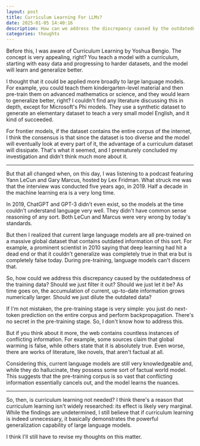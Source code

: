 ```yaml
---
layout: post
title: Curriculum Learning For LLMs?
date: 2025-01-05 14:40:16
description: How can we address the discrepancy caused by the outdatedness of the training data for large language models?
categories: thoughts
---
```


Before this, I was aware of Curriculum Learning by Yoshua Bengio. The concept is very appealing, right? You teach a model with a curriculum, starting with easy data and progressing to harder datasets, and the model will learn and generalize better. 

I thought that it could be applied more broadly to large language models. For example, you could teach them kindergarten-level material and then pre-train them on advanced mathematics or science, and they would learn to generalize better, right? I couldn't find any literature discussing this in depth, except for Microsoft's Phi models. They use a synthetic dataset to generate an elementary dataset to teach a very small model English, and it kind of succeeded. 

For frontier models, if the dataset contains the entire corpus of the internet, I think the consensus is that since the dataset is too diverse and the model will eventually look at every part of it, the advantage of a curriculum dataset will dissipate. That's what it seemed, and I prematurely concluded my investigation and didn't think much more about it.

---

But that all changed when, on this day, I was listening to a podcast featuring Yann LeCun and Gary Marcus, hosted by Lex Fridman. What struck me was that the interview was conducted five years ago, in 2019. Half a decade in the machine learning era is a very long time.

In 2019, ChatGPT and GPT-3 didn't even exist, so the models at the time couldn't understand language very well. They didn't have common sense reasoning of any sort. Both LeCun and Marcus were very wrong by today's standards.

But then I realized that current large language models are all pre-trained on a massive global dataset that contains outdated information of this sort. For example, a prominent scientist in 2010 saying that deep learning had hit a dead end or that it couldn't generalize was completely true in that era but is completely false today. During pre-training, language models can't discern that.

So, how could we address this discrepancy caused by the outdatedness of the training data? Should we just filter it out? Should we just let it be? As time goes on, the accumulation of current, up-to-date information grows numerically larger. Should we just dilute the outdated data?

If I'm not mistaken, the pre-training stage is very simple: you just do next-token prediction on the entire corpus and perform backpropagation. There's no secret in the pre-training stage. So, I don't know how to address this.

But if you think about it more, the web contains countless instances of conflicting information. For example, some sources claim that global warming is false, while others state that it is absolutely true. Even worse, there are works of literature, like novels, that aren't factual at all.

Considering this, current language models are still very knowledgeable and, while they do hallucinate, they possess some sort of factual world model. This suggests that the pre-training corpus is so vast that conflicting information essentially cancels out, and the model learns the nuances.

---

So, then, is curriculum learning not needed? I think there's a reason that curriculum learning isn't widely researched: its effect is likely very marginal. While the findings are undetermined, I still believe that if curriculum learning is indeed unnecessary, it basically demonstrates the powerful generalization capability of large language models.

I think I'll still have to revise my thoughts on this matter.
